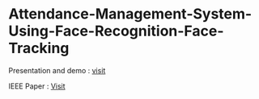 # Attendance-Management-System-Using-Face-Recognition-Face-Tracking

Presentation and demo : [visit](https://mega.nz/file/9wJ3nAxL#zpmXa6LrtrRw4f0zX1hHc6wRFSbiUfHfQh0XLm0nxm0)

IEEE Paper : [Visit](https://ieeexplore.ieee.org/document/9917900/metrics#metrics)
